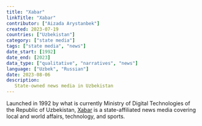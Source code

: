 ```yaml
---
title: "Xabar"
linkTitle: "Xabar"
contributor: ["Aizada Arystanbek"]
created: 2023-07-19
countries: ["Uzbekistan"]
category: ["state media"]
tags: ["state media", "news"]
date_start: [1992]
date_end: [2023]
data_type: ["qualitative", "narratives", "news"]
language: ["Uzbek", "Russian"]
date: 2023-08-06
description:
   State-owned news media in Uzbekistan
---
```


Launched in 1992 by what is currently Ministry of Digital Technologies of the Republic of Uzbekistan, [Xabar](https://xabar.uz/) is a state-affiliated news media covering local and world affairs, technology, and sports.
